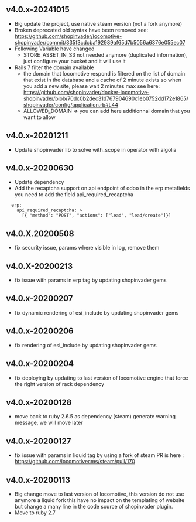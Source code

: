 ## v4.0.x-20241015

 * Big update the project, use native steam version (not a fork anymore)
 * Broken deprecated old syntax have been removed
    see: https://github.com/shopinvader/locomotive-shopinvader/commit/335f3cdcba192989af65d7b5056a6376e055ec07
 * Following Variable have changed
   - STORE_ASSET_IN_S3 not needed anymore (duplicated information), just configure your bucket and it will use it
 * Rails 7 filter the domain available
   - the domain that locomotive respond is filtered on the list of domain that exist in the database and a cache of 2 minute exists so when you add a new site, please wait 2 minutes max
     see here: https://github.com/shopinvader/docker-locomotive-shopinvader/blob/70dc0b2dec31d767904690c1eb0752dd172e1865/shopinvader/config/application.rb#L44
   - ALLOWED_DOMAIN => you can add here additionnal domain that you want to allow


## v4.0.x-20201211

 * Update shopinvader lib to solve with_scope in operator with algolia

## v4.0.x-20200630

 * Update dependency
 * Add the recaptcha support on api endpoint of odoo
   in the erp metafields you need to add the field api_required_recaptcha

```
  erp:
    api_required_recaptcha: >
      [{ "method": "POST", "actions": ["lead", "lead/create"]}]
```

## v4.0.X.20200508

 * fix security issue, params where visible in log, remove them

## v4.0.X-20200213

 * fix issue with params in erp tag by updating shopinvader gems

## v4.0.x-20200207

 * fix dynamic rendering of esi_include by updating shopinvader gems

## v4.0.x-20200206

 * fix rendering of esi_include by updating shopinvader gems

## v4.0.x-20200204

 * fix deploying by updating to last version of locomotive engine that force the right version of rack dependency

## v4.0.x-20200128

 * move back to ruby 2.6.5 as dependency (steam) generate warning message, we will move later

## v4.0.x-20200127

 * fix issue with params in liquid tag by using a fork of steam PR is here : https://github.com/locomotivecms/steam/pull/170

## v4.0.x-20200113

 * Big change move to last version of locomotive, this version do not use anymore a liquid fork this have no impact on the templating of website but change a many line in the code source of shopinvader plugin.
 * Move to ruby 2.7
